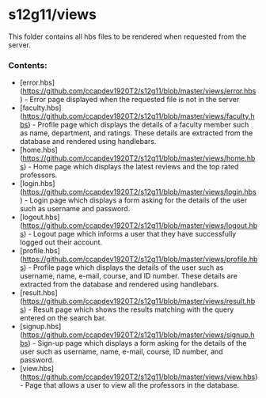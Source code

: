 # s12g11/views

This folder contains all hbs files to be rendered when requested from the server.

### Contents:
- [error.hbs] (https://github.com/ccapdev1920T2/s12g11/blob/master/views/error.hbs) - Error page displayed when the requested file is not in the server
- [faculty.hbs] (https://github.com/ccapdev1920T2/s12g11/blob/master/views/faculty.hbs) - Profile page which displays the details of a faculty member such as name, department, and ratings. These details are extracted from the database and rendered using handlebars.
- [home.hbs] (https://github.com/ccapdev1920T2/s12g11/blob/master/views/home.hbs) - Home page which displays the latest reviews and the top rated professors.
- [login.hbs] (https://github.com/ccapdev1920T2/s12g11/blob/master/views/login.hbs) - Login page which displays a form asking for the details of the user such as username and password.
- [logout.hbs] (https://github.com/ccapdev1920T2/s12g11/blob/master/views/logout.hbs) - Logout page which informs a user that they have successfully logged out their account.
- [profile.hbs] (https://github.com/ccapdev1920T2/s12g11/blob/master/views/profile.hbs) - Profile page which displays the details of the user such as username, name, e-mail, course, and ID number. These details are extracted from the database and rendered using handlebars.
- [result.hbs] (https://github.com/ccapdev1920T2/s12g11/blob/master/views/result.hbs) - Result page which shows the results matching with the query entered on the search bar.
- [signup.hbs] (https://github.com/ccapdev1920T2/s12g11/blob/master/views/signup.hbs) - Sign-up page which displays a form asking for the details of the user such as username, name, e-mail, course, ID number, and password.
- [view.hbs] (https://github.com/ccapdev1920T2/s12g11/blob/master/views/view.hbs) - Page that allows a user to view all the professors in the database.